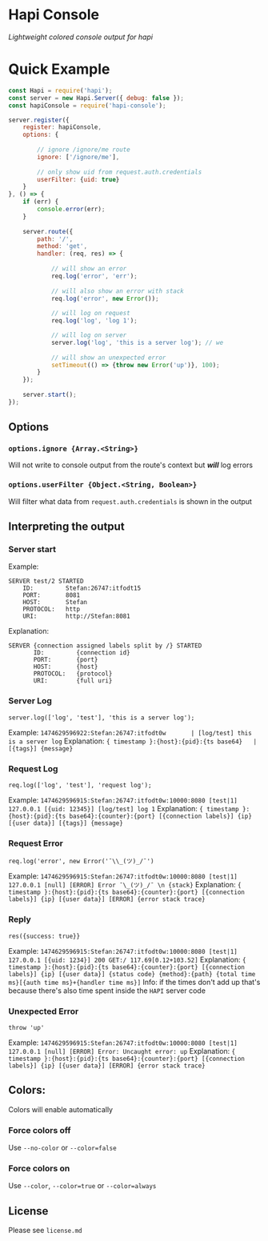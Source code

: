 # Hapi Console
_Lightweight colored console output for hapi_

# Quick Example
```javascript
const Hapi = require('hapi');
const server = new Hapi.Server({ debug: false });
const hapiConsole = require('hapi-console');

server.register({
    register: hapiConsole,
    options: {
    
        // ignore /ignore/me route
        ignore: ['/ignore/me'],
    
        // only show uid from request.auth.credentials 
        userFilter: {uid: true}
    }
}, () => {
    if (err) {
        console.error(err);
    }
    
    server.route({
        path: '/',
        method: 'get',
        handler: (req, res) => {
        
            // will show an error
            req.log('error', 'err');
             
            // will also show an error with stack
            req.log('error', new Error()); 
            
            // will log on request
            req.log('log', 'log 1');  

            // will log on server
            server.log('log', 'this is a server log'); // we
            
            // will show an unexpected error
            setTimeout(() => {throw new Error('up')}, 100);
        }
    });  
  
    server.start();
});
```

## Options

### `options.ignore {Array.<String>}`
Will not write to console output from the route's context but ***will*** log errors

### `options.userFilter {Object.<String, Boolean>}`
Will filter what data from `request.auth.credentials` is shown in the output

## Interpreting the output

### Server start
Example:
```
SERVER test/2 STARTED
    ID:         Stefan:26747:itfodt15
    PORT:       8081
    HOST:       Stefan
    PROTOCOL:   http
    URI:        http://Stefan:8081
```
Explanation: 
```
SERVER {connection assigned labels split by /} STARTED
       ID:         {connection id}
       PORT:       {port}
       HOST:       {host}
       PROTOCOL:   {protocol}
       URI:        {full uri}
```

### Server Log
`server.log(['log', 'test'], 'this is a server log');`

Example: 
`1474629596922:Stefan:26747:itfodt0w       | [log/test] this is a server log`
Explanation: 
`{ timestamp }:{host}:{pid}:{ts base64}   | [{tags}] {message}`

### Request Log
`req.log(['log', 'test'], 'request log');`

Example: 
`1474629596915:Stefan:26747:itfodt0w:10000:8080 [test|1] 127.0.0.1 [{uid: 12345}] [log/test] log 1`
Explanation: 
`{ timestamp }:{host}:{pid}:{ts base64}:{counter}:{port} [{connection labels}] {ip} [{user data}] [{tags}] {message}`

### Request Error
`req.log('error', new Error('¯\\_(ツ)_/¯')`

Example:
`1474629596915:Stefan:26747:itfodt0w:10000:8080 [test|1] 127.0.0.1 [null] [ERROR] Error ¯\_(ツ)_/¯ \n {stack}`
Explanation: 
`{ timestamp }:{host}:{pid}:{ts base64}:{counter}:{port} [{connection labels}] {ip} [{user data}] [ERROR] {error stack trace}`

### Reply
`res({success: true}}`

Example:
`1474629596915:Stefan:26747:itfodt0w:10000:8080 [test|1] 127.0.0.1 [{uid: 1234}] 200 GET:/ 117.69[0.12+103.52]`
Explanation:
`{ timestamp }:{host}:{pid}:{ts base64}:{counter}:{port} [{connection labels}] {ip} [{user data}] {status code} {method}:{path} {total time ms}[{auth time ms}+{handler time ms}]`
Info: if the times don't add up that's because there's also time spent inside the `HAPI` server code 

### Unexpected Error
`throw 'up'`

Example:
`1474629596915:Stefan:26747:itfodt0w:10000:8080 [test|1] 127.0.0.1 [null] [ERROR] Error: Uncaught error: up`
Explanation: 
``{ timestamp }:{host}:{pid}:{ts base64}:{counter}:{port} [{connection labels}] {ip} [{user data}] [ERROR] {error stack trace}``

## Colors:
Colors will enable automatically

### Force colors off
Use `--no-color` or `--color=false`

### Force colors on
Use `--color`, `--color=true` or `--color=always`

## License
Please see `license.md`